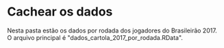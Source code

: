# Cachear os dados

Nesta pasta estão os dados por rodada dos jogadores do Brasileirão 2017. O arquivo principal é "dados_cartola_2017_por_rodada.RData".